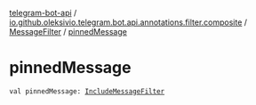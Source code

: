 [telegram-bot-api](../../index.md) / [io.github.oleksivio.telegram.bot.api.annotations.filter.composite](../index.md) / [MessageFilter](index.md) / [pinnedMessage](./pinned-message.md)

# pinnedMessage

`val pinnedMessage: `[`IncludeMessageFilter`](../-include-message-filter/index.md)